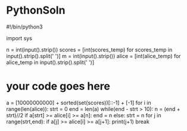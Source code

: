 # PythonSoln
#!/bin/python3

import sys


n = int(input().strip())
scores = [int(scores_temp) for scores_temp in input().strip().split(' ')]
m = int(input().strip())
alice = [int(alice_temp) for alice_temp in input().strip().split(' ')]
# your code goes here
a = [10000000000] + sorted(set(scores))[::-1] + [-1]
for i in range(len(alice)):
    strt = 0
    end = len(a)
    while(end - strt > 10):
        n = (end + strt)//2
        if a[strt] >= alice[i] >= a[n]:
           end = n
        else:
            strt = n
    for j in range(strt,end):
        if a[j] >= alice[i] >= a[j+1]:
            print(j+1)
            break
